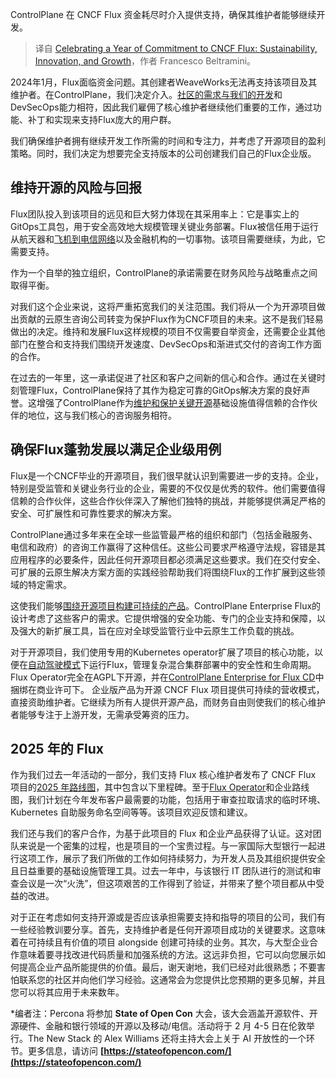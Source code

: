 
<!--
title: 庆祝CNCF Flux一周年：可持续性、创新和增长
cover: https://cdn.thenewstack.io/media/2025/02/9a51ea28-gabre-cameron-8p42kceo7ei-unsplash-scaled.jpg
-->

ControlPlane 在 CNCF Flux 资金耗尽时介入提供支持，确保其维护者能够继续开发。

> 译自 [Celebrating a Year of Commitment to CNCF Flux: Sustainability, Innovation, and Growth](https://thenewstack.io/celebrating-a-year-of-commitment-to-cncf-flux-sustainability-innovation-and-growth/)，作者 Francesco Beltramini。

2024年1月，Flux面临资金问题。其创建者WeaveWorks无法再支持该项目及其维护者。在ControlPlane，我们决定介入。[社区的需求与我们的开发](https://thenewstack.io/developers-need-a-community-of-practice-and-wikis-still-work/)和DevSecOps能力相符，因此我们雇佣了核心维护者继续他们重要的工作，通过功能、补丁和实现来支持Flux庞大的用户群。

我们确保维护者拥有继续开发工作所需的时间和专注力，并考虑了开源项目的盈利策略。同时，我们决定为想要完全支持版本的公司创建我们自己的Flux企业版。

## 维持开源的风险与回报

Flux团队投入到该项目的远见和巨大努力体现在其采用率上：它是事实上的GitOps工具包，用于安全高效地大规模管理关键业务部署。Flux被信任用于运行从航天器和[飞机到电信网络](https://thenewstack.io/thwart-ops-sprawl-with-a-unified-data-plane/)以及金融机构的一切事物。该项目需要继续，为此，它需要支持。

作为一个自举的独立组织，ControlPlane的承诺需要在财务风险与战略重点之间取得平衡。

对我们这个企业来说，这将严重拓宽我们的关注范围。我们将从一个为开源项目做出贡献的云原生咨询公司转变为保护Flux作为CNCF项目的未来。这不是我们轻易做出的决定。维持和发展Flux这样规模的项目不仅需要自举资金，还需要企业其他部门在整合和支持我们围绕开发速度、DevSecOps和渐进式交付的咨询工作方面的合作。

在过去的一年里，这一承诺促进了社区和客户之间新的信心和合作。通过在关键时刻管理Flux，ControlPlane保持了其作为稳定可靠的GitOps解决方案的良好声誉。这增强了ControlPlane作为[维护和保护关键开源](https://thenewstack.io/security-needs-create-more-work-for-open-source-maintainers/)基础设施值得信赖的合作伙伴的地位，这与我们核心的咨询服务相符。

## 确保Flux蓬勃发展以满足企业级用例

Flux是一个CNCF毕业的开源项目，我们很早就认识到需要进一步的支持。企业，特别是受监管和关键业务行业的企业，需要的不仅仅是优秀的软件。他们需要值得信赖的合作伙伴，这些合作伙伴深入了解他们独特的挑战，并能够提供满足严格的安全、可扩展性和可靠性要求的解决方案。

ControlPlane通过多年来在全球一些监管最严格的组织和部门（包括金融服务、电信和政府）的咨询工作赢得了这种信任。这些公司要求严格遵守法规，容错是其应用程序的必要条件，因此任何开源项目都必须满足这些要求。我们在交付安全、可扩展的云原生解决方案方面的实践经验帮助我们将围绕Flux的工作扩展到这些领域的特定需求。

这使我们能够[围绕开源项目构建可持续的产品](https://thenewstack.io/can-open-source-sustain-itself-without-losing-its-soul/)。ControlPlane Enterprise Flux的设计考虑了这些客户的需求。它提供增强的安全功能、专门的企业支持和保障，以及强大的新扩展工具，旨在应对全球受监管行业中云原生工作负载的挑战。

对于开源项目，我们使用专用的Kubernetes operator扩展了项目的核心功能，以便在[自动驾驶模式](https://fluxcd.control-plane.io/operator/)下运行Flux，管理复杂混合集群部署中的安全性和生命周期。Flux Operator完全在AGPL下开源，并在[ControlPlane Enterprise for Flux CD](https://fluxcd.control-plane.io/)中捆绑在商业许可下。
企业版产品为开源 CNCF Flux 项目提供可持续的营收模式，直接资助维护者。它继续为所有人提供开源产品，而财务自由则使我们的核心维护者能够专注于上游开发，无需承受筹资的压力。

## 2025 年的 Flux

作为我们过去一年活动的一部分，我们支持 Flux 核心维护者发布了 CNCF Flux 项目的[2025 年路线图](link-to-2025-roadmap)，其中包含以下里程碑。至于[Flux Operator](link-to-flux-operator)和企业路线图，我们计划在今年发布客户最需要的功能，包括用于审查拉取请求的临时环境、Kubernetes 自助服务命名空间等等。该项目欢迎反馈和建议。

我们还与我们的客户合作，为基于此项目的 Flux 和企业产品获得了认证。这对团队来说是一个密集的过程，也是项目的一个宝贵过程。与一家国际大型银行一起进行这项工作，展示了我们所做的工作如何持续努力，为开发人员及其组织提供安全且日益重要的基础设施管理工具。过去一年中，与该银行 IT 团队进行的测试和审查会议是一次“火洗”，但这项艰苦的工作得到了验证，并带来了整个项目都从中受益的改进。

对于正在考虑如何支持开源或是否应该承担需要支持和指导的项目的公司，我们有一些经验教训要分享。首先，支持维护者是任何开源项目成功的关键要求。这意味着在可持续且有价值的项目 alongside 创建可持续的业务。其次，与大型企业合作意味着要寻找改进代码质量和加强系统的方法。这远非负担，它可以向您展示如何提高企业产品所能提供的价值。最后，谢天谢地，我们已经对此很熟悉；不要害怕联系您的社区并向他们学习经验。这通常会为您提供比您预期的更多见解，并且您可以将其应用于未来数年。

*编者注：Percona 将参加 **State of Open Con** 大会，该大会涵盖开源软件、开源硬件、金融和银行领域的开源以及移动/电信。活动将于 2 月 4-5 日在伦敦举行。The New Stack 的 Alex Williams 还将主持大会上关于 AI 开放性的一个环节。更多信息，请访问 **[https://stateofopencon.com/](https://stateofopencon.com/)**

